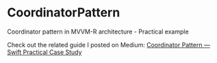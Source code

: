# CoordinatorPattern
Coordinator pattern in MVVM-R architecture - Practical example

Check out the related guide I posted on Medium: [Coordinator Pattern — Swift Practical Case Study](https://medium.com/@noamkurtzer/coordinator-design-pattern-swift-practical-case-study-e73aebaf3979)
